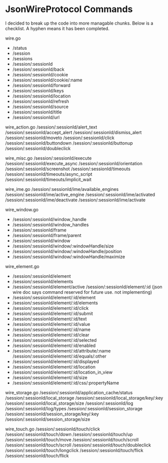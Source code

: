 # JsonWireProtocol Commands

I decided to break up the code into more managable chunks.  Below is a checklist.  A hyphen means
it has been completed.

wire.go
- /status
- /session
- /sessions
- /session/:sessionId
- /session/:sessionId/back
- /session/:sessionId/cookie
- /session/:sessionId/cookie/:name
- /session/:sessionId/forward
- /session/:sessionId/keys
- /session/:sessionId/location
- /session/:sessionId/refresh
- /session/:sessionId/source
- /session/:sessionId/title
- /session/:sessionId/url

wire_action.go
/session/:sessionId/alert_text
/session/:sessionId/accept_alert
/session/:sessionId/dismiss_alert
/session/:sessionId/moveto
/session/:sessionId/click
/session/:sessionId/buttondown
/session/:sessionId/buttonup
/session/:sessionId/doubleclick

wire_misc.go
/session/:sessionId/execute
/session/:sessionId/execute_async
/session/:sessionId/orientation
/session/:sessionId/screenshot
/session/:sessionId/timeouts
/session/:sessionId/timeouts/async_script
/session/:sessionId/timeouts/implicit_wait

wire_ime.go
/session/:sessionId/ime/available_engines
/session/:sessionId/ime/active_engine
/session/:sessionId/ime/activated
/session/:sessionId/ime/deactivate
/session/:sessionId/ime/activate

wire_window.go
- /session/:sessionId/window_handle
- /session/:sessionId/window_handles
- /session/:sessionId/frame
- /session/:sessionId/frame/parent
- /session/:sessionId/window
- /session/:sessionId/window/:windowHandle/size
- /session/:sessionId/window/:windowHandle/position
- /session/:sessionId/window/:windowHandle/maximize

wire_element.go
- /session/:sessionId/element
- /session/:sessionId/elements
- /session/:sessionId/element/active
/session/:sessionId/element/:id     (json wire doc says command reserved for future use.  not implementing)
- /session/:sessionId/element/:id/element
- /session/:sessionId/element/:id/elements
- /session/:sessionId/element/:id/click
- /session/:sessionId/element/:id/submit
- /session/:sessionId/element/:id/text
- /session/:sessionId/element/:id/value
- /session/:sessionId/element/:id/name
- /session/:sessionId/element/:id/clear
- /session/:sessionId/element/:id/selected
- /session/:sessionId/element/:id/enabled
- /session/:sessionId/element/:id/attribute/:name
/session/:sessionId/element/:id/equals/:other
- /session/:sessionId/element/:id/displayed
- /session/:sessionId/element/:id/location
- /session/:sessionId/element/:id/location_in_view
- /session/:sessionId/element/:id/size
- /session/:sessionId/element/:id/css/:propertyName


wire_storage.go
/session/:sessionId/application_cache/status
/session/:sessionId/local_storage
/session/:sessionId/local_storage/key/:key
/session/:sessionId/local_storage/size
/session/:sessionId/log
/session/:sessionId/log/types
/session/:sessionId/session_storage
/session/:sessionId/session_storage/key/:key
/session/:sessionId/session_storage/size

wire_touch.go
/session/:sessionId/touch/click
/session/:sessionId/touch/down
/session/:sessionId/touch/up
/session/:sessionId/touch/move
/session/:sessionId/touch/scroll
/session/:sessionId/touch/scroll
/session/:sessionId/touch/doubleclick
/session/:sessionId/touch/longclick
/session/:sessionId/touch/flick
/session/:sessionId/touch/flick






